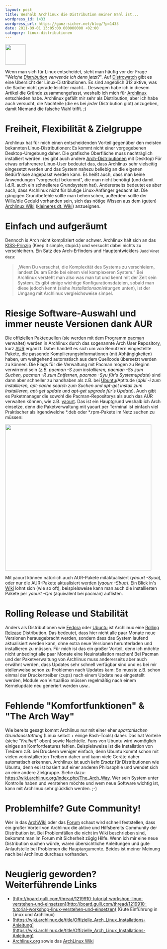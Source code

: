 ```yaml
---
layout: post
title: Weshalb Archlinux die Distribution meiner Wahl ist...
wordpress_id: 1433
wordpress_url: https://ganz-sicher.net/blog/?p=1433
date: 2011-09-01 13:05:00.000000000 +02:00
category: linux-distributionen
---
```

<img class="lefticon" src="{{site.url}}/wp-content/uploads/archlinux_small.png" alt="" width="66" height="65" />

Wenn man sich für Linux entscheidet, steht man häufig vor der Frage "<em>Welche <a href="http://de.wikipedia.org/wiki/Distribution_(Software)">Distribution</a> verwende ich denn jetzt?</em>". Auf <a href="http://www.distrowatch.com/">Distrowatch</a> gibt es eine Übersicht der Linux-Distributionen. Es sind angeblich 312 aktive, was die Sache nicht gerade leichter macht...
Deswegen habe ich in diesem Artikel die Gründe zusammengefasst, weshalb ich mich für <a href="http://www.archlinux.org/">Archlinux</a> entschieden habe. Archlinux gefällt mir sehr als Distribution, aber ich habe auch versucht, die Nachteile (die es bei <em>jeder</em> Distribution gibt) anzugeben, damit Niemand die falsche Wahl trifft. ;)
<!--more-->

Freiheit, Flexibilität &amp; Zielgruppe
=========================================
Archlinux hat für mich einen entscheidenden Vorteil gegenüber den meisten bekannten Linux-Distributionen: Es kommt nicht einer vorgegebenen Desktop-Umgebung daher. Die grafische Oberfläche muss nachträglich installiert werden. (es gibt auch andere <a href="https://wiki.archlinux.org/index.php/Arch_Based_Distributions_(Active)">Arch-Distributionen</a> mit Desktop) Für etwas erfahrenere Linux-User bedeutet das, dass Archlinux sehr vielseitig eingesetzt werden und das System nahezu beliebig an die eigenen Bedürfnisse angepasst werden kann. Es heißt auch, dass man keine Anwendungen "vorgesetzt bekommt", die man nicht benötigt (und damit i.d.R. auch ein schnelleres Grundsystem hat). Andererseits bedeutet es aber auch, dass Archlinux nicht für blutige Linux-Anfänger gedacht ist. Die gängigen Grundbefehle sollte man beherrschen, außerdem sollte der Wille/die Geduld vorhanden sein, sich das nötige Wissen aus dem (guten) <a href="https://wiki.archlinux.org/">Archlinux Wiki</a> (<a href="https://wiki.archlinux.de/">kleineres dt. Wiki</a>) anzueignen.

Einfach und aufgeräumt
=======================
Dennoch is Arch nicht kompliziert oder schwer. Archlinux hält sich an das <a href="https://wiki.archlinux.de/title/KISS-Prinzip">KISS-Prinzip</a> (Keep it simple, stupid.) und versucht dabei nichts zu verschleihern. Ein Satz des Arch-Erfinders und Hauptentwicklers <span style="font-family: sans-serif; font-size: 13px; line-height: 19px; background-color: #ffffff;">Judd Vinet dazu:</span>
> „Wenn Du versuchst, die Komplexität des Systems zu verschleiern, landest Du am Ende bei einem viel komplexeren System.“
Bei Archlinux versteht man also was man tut und kennt mit der Zeit sein System. Es gibt einige wichtige Konfigurationsdateien, sobald man diese jedoch kennt (siehe *Installationsanleitungen* unten), ist der Umgang mit Archlinux vergleichsweise simpel.

Riesige Software-Auswahl und immer neuste Versionen dank AUR
=============================================================
Die offiziellen Paktequellen (sie werden mit dem Programm <a href="https://wiki.archlinux.org/index.php/Pacman">pacman</a> verwaltet) werden in Archlinux durch das sogenannte Arch User Repository, kurz <a href="https://aur.archlinux.org/">AUR</a> ergänzt. Dabei handelt es sich um von Benutzern eingestellte Pakete, die passende Kompilierungsinformationen (mit Abhängigkeiten) haben, um weitgehend automatisch aus dem Quellcode übersetzt werden zu können.
Die Flags für die Verwaltung mit Pacman mögen zu Beginn verwirrend sein (<em>z.B. pacman -S zum installieren, pacman -Ss zum Suchen, pacman -R zum Entfernen, pacman -Syu für's Systemupdate</em>) sind dann aber schneller zu handhaben als z.B. bei <a href="http://www.ubuntu.com/">Ubuntu</a>/Aptitude (<em>dpki -i zum installieren, apt-cache search zum Suchen und apt-get install zum Installieren, apt-get update und apt-get upgrade für's Update</em>). Auch gibt es Paketmanager die sowohl die Pacman-Repositorys als auch das AUR verwalten können, wie z.B. <a href="https://wiki.archlinux.org/index.php/Yaourt">yaourt</a>. Das ist ein Hauptgrund weshalb ich Arch einsetze, denn die Paketverwaltung mit yaourt per Terminal ist einfach viel Praktischer als irgendwelche *.deb oder *.rpm-Pakete im Netz suchen zu müssen:

<a href="{{site.url}}/wp-content/uploads/terminal.jpg"><img src="{{site.url}}/wp-content/uploads/terminal.jpg" alt="" width="470" height="470" /></a>

Mit yaourt können natürlich auch AUR-Pakete mitaktualisiert (<em>yaourt -Syua</em>), oder nur die AUR-Pakete aktualisiert werden (<em>yaourt -Sbua</em>). Ein Blick in's <a href="https://wiki.archlinux.org/">Wiki</a> lohnt sich (wie so oft), beispielsweise kann man auch die installierten Pakete per <em>yaourt -Qm</em> (äquivalent bei pacman) auflisten.

Rolling Release und Stabilität
===============================
Anders als Distributionen wie <a href="http://fedoraproject.org/">Fedora</a> oder <a href="http://www.ubuntu.com/">Ubuntu</a> ist Archlinux eine <a href="http://de.wikipedia.org/wiki/Rolling_Release">Rolling Release</a> Distribution. Das bedeutet, dass hier nicht alle paar Monate neue Versionen herausgebracht werden, sondern dass das System laufend aktualisiert werden kann, ohne extra neue Versionen herunterladen und installieren zu müssen. Für mich ist das ein großer Vorteil, denn ich möchte nicht unbedingt alle paar Monate eine Neuinstallation machen! Bei Pacman und der Paketverwaltung von Archlinux muss andererseits aber auch erwähnt werden, dass Updates sehr schnell verfügbar sind und es bei mir stellenweise schon zu Problemen nach Updates kam: So musste z.B. schon einmal der Druckertreiber (cups) nach einem Update neu eingestellt werden, Module von VirtualBox müssen regelmäßig nach einem Kernelupdate neu generiert werden usw..

Fehlende "Komfortfunktionen" &amp; "The Arch Way"
=================================================
Wie bereits gesagt kommt Archlinux nur mit einer eher <em>spartanischen Grundausstattung</em> (Linux selbst + einige Bash-Tools) daher. Das hat Vorteile (siehe "<em>Freiheit</em>" oben) sowie Nachteile. Fans von Ubuntu wird womöglich einiges an Komfortfeatures fehlen. Beispielsweise ist die Installation von Treibern z.B. bei Druckern weniger einfach, denn Ubuntu kommt schon mit vielen vorinstallierten Treibern daher und kann viele Geräte daher automatisch erkennen. Archlinux ist auch <em>kein Ersatz</em> für Distributionen wie Ubuntu, denn es ist basiert auf einer anderen Philosophie und wendet sich an eine andere Zielgruppe. Siehe dazu: <a href="https://wiki.archlinux.org/index.php/The_Arch_Way">https://wiki.archlinux.org/index.php/The_Arch_Way</a>. Wer sein System unter Kontrolle haben und verstehen möchte und wem neue Software wichtig ist, kann mit Archlinux sehr glücklich werden. ;-)

Problemhilfe? Gute Community!
=============================
Wer in das <a href="https://wiki.archlinux.org/">ArchWiki</a> oder das <a href="https://bbs.archlinux.org/">Forum</a> schaut wird schnell feststellen, dass ein großer Vorteil von Archlinux die aktive und Hilfsbereits Community der Distribution ist. Bei Problemfällen die nicht im Wiki beschrieben sind, bekommt man im Forum mit Sicherheit zügig Hilfe. Wenn ich mir eine neue Distribution suchen würde, wären übersichtliche Anleitungen und gute Anlaufstelle bei Problemen die Hauptargumente. Beides ist meiner Meinung nach bei Archlinux durchaus vorhanden.

Neugierig geworden? Weiterführende Links
==========================================
* [http://board.gulli.com/thread/1219910-tutorial-workshop-linux-verstehen-und-einsetzen](http://board.gulli.com/thread/1219910-tutorial-workshop-linux-verstehen-und-einsetzen) (Gute Einführung in Linux und Archlinux)
* [https://wiki.archlinux.de/title/Offizielle_Arch_Linux_Installations-Anleitung](https://wiki.archlinux.de/title/Offizielle_Arch_Linux_Installations-Anleitung)
* [Archlinux.org](http://www.archlinux.org) sowie das [ArchLinux Wiki](https://wiki.archlinux.org/)
